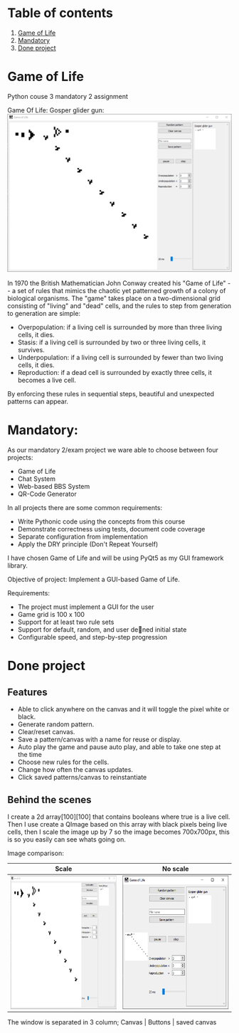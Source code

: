 # Table of contents
1. [Game of Life](#gameoflife)
2. [Mandatory](#mandatory)
3. [Done project](#done)

# Game of Life <a name="gameoflife"></a>
Python couse 3 mandatory 2 assignment 

Game Of Life: Gosper glider gun:
<img src="GOF.png" width="800">

In 1970 the British Mathematician John Conway created his "Game of Life" -- a set of rules that mimics the chaotic yet patterned growth of a colony of biological organisms. 
The "game" takes place on a two-dimensional grid consisting of "living" and "dead" cells, 
and the rules to step from generation to generation are simple:

* Overpopulation: if a living cell is surrounded by more than three living cells, it dies.
* Stasis: if a living cell is surrounded by two or three living cells, it survives.
* Underpopulation: if a living cell is surrounded by fewer than two living cells, it dies.
* Reproduction: if a dead cell is surrounded by exactly three cells, it becomes a live cell.

By enforcing these rules in sequential steps, beautiful and unexpected patterns can appear.

# Mandatory: <a name="mandatory"></a>
As our mandatory 2/exam project we ware able to choose between four projects:
* Game of Life
* Chat System
* Web-based BBS System
* QR-Code Generator

In all projects there are some common requirements:
* Write Pythonic code using the concepts from this course
* Demonstrate correctness using tests, document code coverage
* Separate configuration from implementation
* Apply the DRY principle (Don't Repeat Yourself)

I have chosen Game of Life and will be using PyQt5 as my GUI framework library. 

Objective of project: Implement a GUI-based Game of Life.

Requirements:
* The project must implement a GUI for the user
* Game grid is 100 x 100
* Support for at least two rule sets
* Support for default, random, and user dened initial state
* Configurable speed, and step-by-step progression


# Done project <a name="done"></a>
## Features 
* Able to click anywhere on the canvas and it will toggle the pixel white or black.
* Generate random pattern.
* Clear/reset canvas.
* Save a pattern/canvas with a name for reuse or display.
* Auto play the game and pause auto play, and able to take one step at the time
* Choose new rules for the cells.
* Change how often the canvas updates.
* Click saved patterns/canvas to reinstantiate 

## Behind the scenes
I create a 2d array[100][100] that contains booleans where true is a live cell.
Then I use create a QImage based on this array with black pixels being live cells,
then I scale the image up by 7 so the image becomes 700x700px,
this is so you easily can see whats going on.

Image comparison:

Scale                                            |  No scale
:-----------------------------------------------:|:-----------------------------------------------:
<img src="/GOF.png" width="300" height="300" />  |  <img src="/GOFSmall.png" width="300" height="300" /> 

The window is separated in 3 column; Canvas | Buttons | saved canvas




